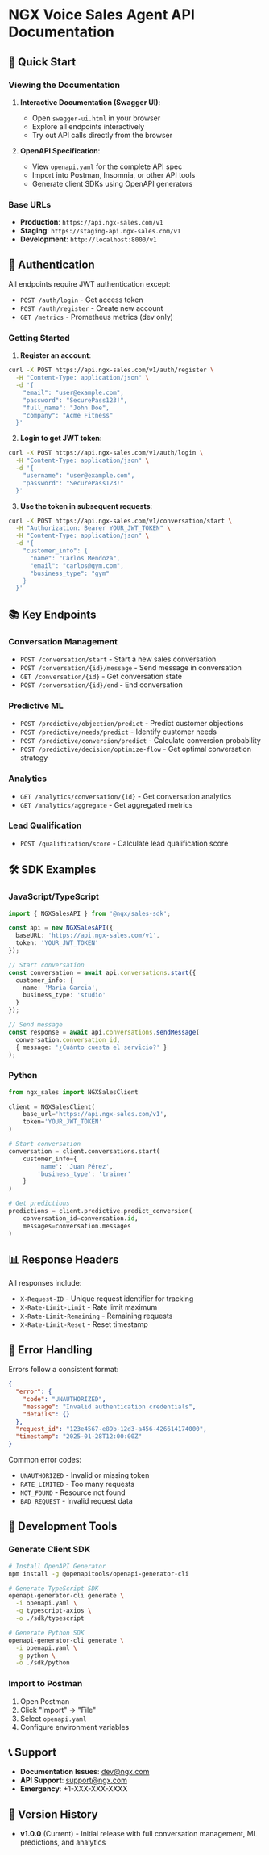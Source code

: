 # NGX Voice Sales Agent API Documentation

## 🚀 Quick Start

### Viewing the Documentation

1. **Interactive Documentation (Swagger UI)**:
   - Open `swagger-ui.html` in your browser
   - Explore all endpoints interactively
   - Try out API calls directly from the browser

2. **OpenAPI Specification**:
   - View `openapi.yaml` for the complete API spec
   - Import into Postman, Insomnia, or other API tools
   - Generate client SDKs using OpenAPI generators

### Base URLs

- **Production**: `https://api.ngx-sales.com/v1`
- **Staging**: `https://staging-api.ngx-sales.com/v1`
- **Development**: `http://localhost:8000/v1`

## 🔐 Authentication

All endpoints require JWT authentication except:
- `POST /auth/login` - Get access token
- `POST /auth/register` - Create new account
- `GET /metrics` - Prometheus metrics (dev only)

### Getting Started

1. **Register an account**:
```bash
curl -X POST https://api.ngx-sales.com/v1/auth/register \
  -H "Content-Type: application/json" \
  -d '{
    "email": "user@example.com",
    "password": "SecurePass123!",
    "full_name": "John Doe",
    "company": "Acme Fitness"
  }'
```

2. **Login to get JWT token**:
```bash
curl -X POST https://api.ngx-sales.com/v1/auth/login \
  -H "Content-Type: application/json" \
  -d '{
    "username": "user@example.com",
    "password": "SecurePass123!"
  }'
```

3. **Use the token in subsequent requests**:
```bash
curl -X POST https://api.ngx-sales.com/v1/conversation/start \
  -H "Authorization: Bearer YOUR_JWT_TOKEN" \
  -H "Content-Type: application/json" \
  -d '{
    "customer_info": {
      "name": "Carlos Mendoza",
      "email": "carlos@gym.com",
      "business_type": "gym"
    }
  }'
```

## 📚 Key Endpoints

### Conversation Management
- `POST /conversation/start` - Start a new sales conversation
- `POST /conversation/{id}/message` - Send message in conversation
- `GET /conversation/{id}` - Get conversation state
- `POST /conversation/{id}/end` - End conversation

### Predictive ML
- `POST /predictive/objection/predict` - Predict customer objections
- `POST /predictive/needs/predict` - Identify customer needs
- `POST /predictive/conversion/predict` - Calculate conversion probability
- `POST /predictive/decision/optimize-flow` - Get optimal conversation strategy

### Analytics
- `GET /analytics/conversation/{id}` - Get conversation analytics
- `GET /analytics/aggregate` - Get aggregated metrics

### Lead Qualification
- `POST /qualification/score` - Calculate lead qualification score

## 🛠️ SDK Examples

### JavaScript/TypeScript
```typescript
import { NGXSalesAPI } from '@ngx/sales-sdk';

const api = new NGXSalesAPI({
  baseURL: 'https://api.ngx-sales.com/v1',
  token: 'YOUR_JWT_TOKEN'
});

// Start conversation
const conversation = await api.conversations.start({
  customer_info: {
    name: 'Maria Garcia',
    business_type: 'studio'
  }
});

// Send message
const response = await api.conversations.sendMessage(
  conversation.conversation_id,
  { message: '¿Cuánto cuesta el servicio?' }
);
```

### Python
```python
from ngx_sales import NGXSalesClient

client = NGXSalesClient(
    base_url='https://api.ngx-sales.com/v1',
    token='YOUR_JWT_TOKEN'
)

# Start conversation
conversation = client.conversations.start(
    customer_info={
        'name': 'Juan Pérez',
        'business_type': 'trainer'
    }
)

# Get predictions
predictions = client.predictive.predict_conversion(
    conversation_id=conversation.id,
    messages=conversation.messages
)
```

## 📊 Response Headers

All responses include:
- `X-Request-ID` - Unique request identifier for tracking
- `X-Rate-Limit-Limit` - Rate limit maximum
- `X-Rate-Limit-Remaining` - Remaining requests
- `X-Rate-Limit-Reset` - Reset timestamp

## 🚨 Error Handling

Errors follow a consistent format:
```json
{
  "error": {
    "code": "UNAUTHORIZED",
    "message": "Invalid authentication credentials",
    "details": {}
  },
  "request_id": "123e4567-e89b-12d3-a456-426614174000",
  "timestamp": "2025-01-28T12:00:00Z"
}
```

Common error codes:
- `UNAUTHORIZED` - Invalid or missing token
- `RATE_LIMITED` - Too many requests
- `NOT_FOUND` - Resource not found
- `BAD_REQUEST` - Invalid request data

## 🔧 Development Tools

### Generate Client SDK
```bash
# Install OpenAPI Generator
npm install -g @openapitools/openapi-generator-cli

# Generate TypeScript SDK
openapi-generator-cli generate \
  -i openapi.yaml \
  -g typescript-axios \
  -o ./sdk/typescript

# Generate Python SDK
openapi-generator-cli generate \
  -i openapi.yaml \
  -g python \
  -o ./sdk/python
```

### Import to Postman
1. Open Postman
2. Click "Import" → "File"
3. Select `openapi.yaml`
4. Configure environment variables

## 📞 Support

- **Documentation Issues**: dev@ngx.com
- **API Support**: support@ngx.com
- **Emergency**: +1-XXX-XXX-XXXX

## 🔄 Version History

- **v1.0.0** (Current) - Initial release with full conversation management, ML predictions, and analytics